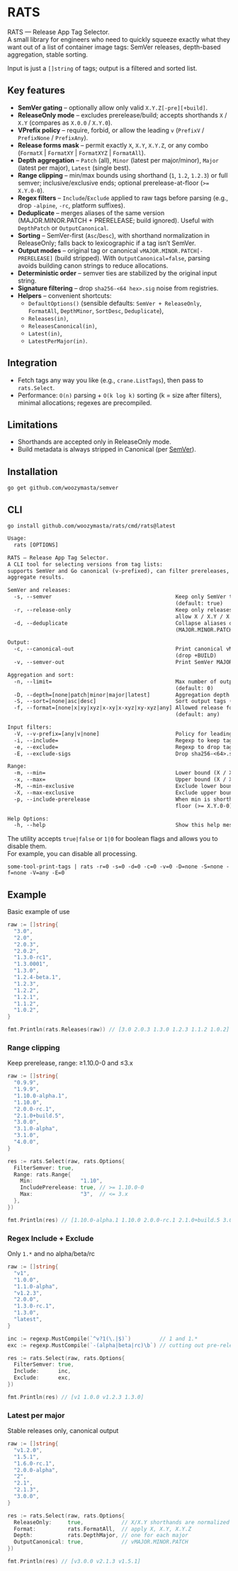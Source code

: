 # RATS

RATS — Release App Tag Selector.  
A small library for engineers who need to
quickly squeeze exactly what they want out of a list of container image
tags: SemVer releases, depth-based aggregation, stable sorting.

Input is just a `[]string` of tags; output is a filtered and sorted list.

## Key features

* **SemVer gating** – optionally allow only valid `X.Y.Z[-pre][+build]`.
* **ReleaseOnly mode** – excludes prerelease/build; accepts shorthands `X` /
  `X.Y` (compares as `X.0.0` / `X.Y.0`).
* **VPrefix policy** – require, forbid, or allow the leading `v` (`PrefixV`
  / `PrefixNone` / `PrefixAny`).
* **Release forms mask** – permit exactly `X`, `X.Y`, `X.Y.Z`, or any combo
  (`FormatX` | `FormatXY` | `FormatXYZ` | `FormatAll`).
* **Depth aggregation** – `Patch` (all), `Minor` (latest per major/minor),
  `Major` (latest per major), `Latest` (single best).
* **Range clipping** – min/max bounds using shorthand (`1`, `1.2`, `1.2.3`)
  or full semver; inclusive/exclusive ends; optional prerelease-at-floor
  (`>= X.Y.0-0`).
* **Regex filters** – `Include`/`Exclude` applied to raw tags before parsing
  (e.g., drop `-alpine`, `-rc`, platform suffixes).
* **Deduplicate** – merges aliases of the same version (MAJOR.MINOR.PATCH +
  PRERELEASE; build ignored). Useful with `DepthPatch` or `OutputCanonical`.
* **Sorting** – SemVer-first (`Asc`/`Desc`), with shorthand normalization in
  ReleaseOnly; falls back to lexicographic if a tag isn’t SemVer.
* **Output modes** – original tag or canonical
  `vMAJOR.MINOR.PATCH[-PRERELEASE]` (build stripped). With
  `OutputCanonical=false`, parsing avoids building canon strings to reduce
  allocations.
* **Deterministic order** – semver ties are stabilized by the original input
  string.
* **Signature filtering** – drop `sha256-<64 hex>.sig` noise from
  registries.
* **Helpers** – convenient shortcuts:
  * `DefaultOptions()` (sensible defaults: `SemVer + ReleaseOnly`,
    `FormatAll`, `DepthMinor`, `SortDesc`, `Deduplicate`),
  * `Releases(in)`,
  * `ReleasesCanonical(in)`,
  * `Latest(in)`,
  * `LatestPerMajor(in)`.

## Integration

* Fetch tags any way you like (e.g., `crane.ListTags`), then pass to
  `rats.Select`.
* Performance: `O(n)` parsing + `O(k log k)` sorting (k = size after
  filters), minimal allocations; regexes are precompiled.

## Limitations

* Shorthands are accepted only in ReleaseOnly mode.
* Build metadata is always stripped in Canonical (per [SemVer]).

## Installation

```shell
go get github.com/woozymasta/semver
```

## CLI

```shell
go install github.com/woozymasta/rats/cmd/rats@latest
```

```txt
Usage:
  rats [OPTIONS]

RATS — Release App Tag Selector.
A CLI tool for selecting versions from tag lists:
supports SemVer and Go canonical (v-prefixed), can filter prereleases, drop build metadata, sort and
aggregate results.

SemVer and releases:
  -s, --semver                                       Keep only SemVer tags (X.Y.Z[-pre][+build])
                                                     (default: true)
  -r, --release-only                                 Keep only releases (no -pre/+build);
                                                     allow X / X.Y / X.Y.Z (default: true)
  -d, --deduplicate                                  Collapse aliases of the same version
                                                     (MAJOR.MINOR.PATCH+PRERELEASE) (default: true)

Output:
  -c, --canonical-out                                Print canonical vMAJOR.MINOR.PATCH[-PRERELEASE]
                                                     (drop +BUILD)
  -v, --semver-out                                   Print SemVer MAJOR.MINOR.PATCH[-PRERELEASE][+BUILD]

Aggregation and sort:
  -n, --limit=                                       Max number of output tags (<=0 = unlimited)
                                                     (default: 0)
  -D, --depth=[none|patch|minor|major|latest]        Aggregation depth (default: minor)
  -S, --sort=[none|asc|desc]                         Sort output tags (default: desc)
  -f, --format=[none|x|xy|xyz|x-xy|x-xyz|xy-xyz|any] Allowed release forms (when --release-only)
                                                     (default: any)

Input filters:
  -V, --v-prefix=[any|v|none]                        Policy for leading 'v' in tags (default: any)
  -i, --include=                                     Regexp to keep tags (applied before parsing)
  -e, --exclude=                                     Regexp to drop tags (applied before parsing)
  -E, --exclude-sigs                                 Drop sha256-<64>.sig tags

Range:
  -m, --min=                                         Lower bound (X / X.Y / X.Y.Z or full SemVer)
  -x, --max=                                         Upper bound (X / X.Y / X.Y.Z or full SemVer)
  -M, --min-exclusive                                Exclude lower bound itself
  -X, --max-exclusive                                Exclude upper bound itself
  -p, --include-prerelease                           When min is shorthand, include prereleases at the
                                                     floor (>= X.Y.0-0)

Help Options:
  -h, --help                                         Show this help message
```

The utility accepts `true|false` or `1|0` for boolean flags and allows you
to disable them.  
For example, you can disable all processing.

```shell
some-tool-print-tags | rats -r=0 -s=0 -d=0 -c=0 -v=0 -D=none -S=none -f=none -V=any -E=0
```

## Example

Basic example of use

```go
raw := []string{
  "3.0",
  "2.0",
  "2.0.3",
  "2.0.2",
  "1.3.0-rc1",
  "1.3.0001",
  "1.3.0",
  "1.2.4-beta.1",
  "1.2.3",
  "1.2.2",
  "1.2.1",
  "1.1.2",
  "1.0.2",
}

fmt.Println(rats.Releases(raw)) // [3.0 2.0.3 1.3.0 1.2.3 1.1.2 1.0.2]
```

### Range clipping

Keep prerelease, range: ≥1.10.0-0 and ≤3.x

```go
raw := []string{
  "0.9.9",
  "1.9.9",
  "1.10.0-alpha.1",
  "1.10.0",
  "2.0.0-rc.1",
  "2.1.0+build.5",
  "3.0.0",
  "3.1.0-alpha",
  "3.1.0",
  "4.0.0",
}

res := rats.Select(raw, rats.Options{
  FilterSemver: true,
  Range: rats.Range{
    Min:               "1.10",
    IncludePrerelease: true, // >= 1.10.0-0
    Max:               "3",  // <= 3.x
  },
})

fmt.Println(res) // [1.10.0-alpha.1 1.10.0 2.0.0-rc.1 2.1.0+build.5 3.0.0 3.1.0-alpha 3.1.0]
```

### Regex Include + Exclude

Only `1.*` and no alpha/beta/rc

```go
raw := []string{
  "v1",
  "1.0.0",
  "1.1.0-alpha",
  "v1.2.3",
  "2.0.0",
  "1.3.0-rc.1",
  "1.3.0",
  "latest",
}

inc := regexp.MustCompile(`^v?1(\.|$)`)         // 1 and 1.*
exc := regexp.MustCompile(`-(alpha|beta|rc)\b`) // cutting out pre-releases

res := rats.Select(raw, rats.Options{
  FilterSemver: true,
  Include:      inc,
  Exclude:      exc,
})

fmt.Println(res) // [v1 1.0.0 v1.2.3 1.3.0]
```

### Latest per major

Stable releases only, canonical output

```go
raw := []string{
  "v1.2.0",
  "1.5.1",
  "1.6.0-rc.1",
  "2.0.0-alpha",
  "2",
  "2.1",
  "2.1.3",
  "3.0.0",
}

res := rats.Select(raw, rats.Options{
  ReleaseOnly:     true,            // X/X.Y shorthands are normalized
  Format:          rats.FormatAll,  // apply X, X.Y, X.Y.Z
  Depth:           rats.DepthMajor, // one for each major
  OutputCanonical: true,            // vMAJOR.MINOR.PATCH
})

fmt.Println(res) // [v3.0.0 v2.1.3 v1.5.1]
```

[SemVer]: https://semver.org/
